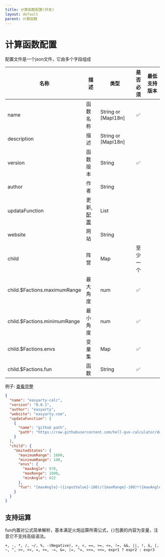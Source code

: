 ```yaml
---
title: 计算函数配置(开发)
layout: default
parent: 计算函数
---
```


# 计算函数配置

配置文件是一个json文件，它由多个字段组成

| 名称                           | 描述                        | 类型                  | 是否必须 | 最低支持版本 |
|------------------------------|---------------------------|---------------------|:----:|--------|
| name                         | 函数名称                      | String or [MapI18n] |  ✅   |        |
| description                  | 描述                        | String or [MapI18n] |      |        |
| version                      | 函数版本                      | String              |  ✅   |        |
| author                       | 作者                        | String              |      |        |
| updataFunction               | 更新,[配置](./updataFunction) | List                |      |        |
| website                      | 网站                        | String              |      |        |
| child                        | 阵营                        | Map                 | 至少一个 |        |
| child.$Factions.maximumRange | 最大角度                      | num                 |  ✅   |        |
| child.$Factions.minimumRange | 最小角度                      | num                 |  ✅   |        |
| child.$Factions.envs         | 变量集                       | Map                 |  ✅   |        |
| child.$Factions.fun          | 函数                        | String              |  ✅   |        |

例子: [查看完整](/config/calcFunction/example.json)

```json
{
  "name": "easyarty-calc",
  "version": "0.0.1",
  "author": "easyarty",
  "website": "easyarty.com",
  "updataFunction": [
    {
      "name": "github path",
      "path": "https://raw.githubusercontent.com/hell-gun-calculator/document/main/config/calcFunction/example.json"
    }
  ],
  "child": {
    "UnitedStates": {
      "maximumRange": 1600,
      "minimumRange": 100,
      "envs": {
        "maxAngle": 978,
        "maxRange": 1600,
        "minAngle": 622
      },
      "fun": "{maxAngle}-({inputValue}-100)/({maxRange}-100)*({maxAngle}-{minAngle})"
    }
  }
}
```

## 支持运算

fun内置对公式简单解析，基本满足火炮运算所需公式，`{}`包裹的内容为变量，注意它不支持高级语法。

```text
+, -, *, /, ~/, %, -(Negative), >, <, ==, >=, <=, !=, &&, ||, !, &, |,
~, ^, >>, <<, =, +=, -=, &=, |=, ^=, >>=, <<=, expr1 ? expr2 : expr3
```

[//]: # ([MapI18n]: {% link page/dataType/index.md %})
